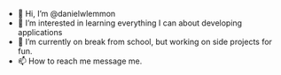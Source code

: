 - 👋 Hi, I’m @danielwlemmon
- 👀 I’m interested in learning everything I can about developing applications
- 🌱 I’m currently on break from school, but working on side projects for fun.
- 📫 How to reach me message me.

<!---
danielwlemmon/danielwlemmon is a ✨ special ✨ repository because its `README.md` (this file) appears on your GitHub profile.
You can click the Preview link to take a look at your changes.
--->
